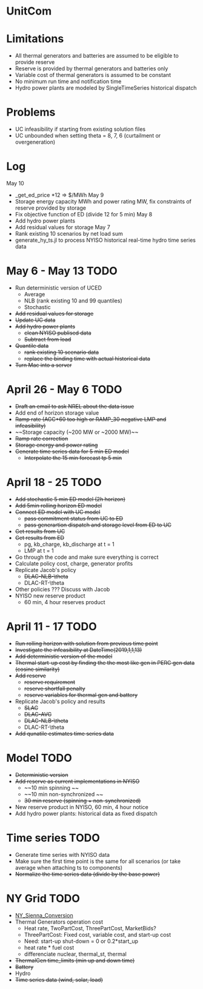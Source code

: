 # UnitCom

# Limitations
- All thermal generators and batteries are assumed to be eligible to provide reserve
- Reserve is provided by thermal generators and batteries only
- Variable cost of thermal generators is assumed to be constant
- No minimum run time and notification time
- Hydro power plants are modeled by SingleTimeSeries historical dispatch

# Problems
- UC infeasibility if starting from existing solution files
- UC unbounded when setting theta = 8, 7, 6 (curtailment or overgeneration)

# Log
May 10
- _get_ed_price *12 => $/MWh
May 9
- Storage energy capacity MWh and power rating MW, fix constraints of reserve provided by storage
- Fix objective function of ED (divide 12 for 5 min)
May 8
- Add hydro power plants
- Add residual values for storage
May 7
- Rank existing 10 scenarios by net load sum
- generate_hy_ts.jl to process NYISO historical real-time hydro time series data

# May 6 - May 13 TODO
- Run deterministic version of UCED
    - Average 
    - NLB (rank existing 10 and 99 quantiles)
    - Stochastic
- ~~Add residual values for storage~~
- ~~Update UC data~~
- ~~Add hydro power plants~~
    - ~~clean NYISO publised data~~
    - ~~Subtract from load~~
- ~~Quantile data~~
    - ~~rank existing 10 scenario data~~
    - ~~replace the binding time with actual historical data~~
- ~~Turn Mac into a server~~

# April 26 - May 6 TODO
- ~~Draft an email to ask NREL about the data issue~~
- Add end of horizon storage value
- ~~Ramp rate (AGC*60 too high or RAMP_30 negative LMP and infeasibility)~~
- ~~Storage capacity (~200 MW or ~2000 MW)~~
- ~~Ramp rate correction~~
- ~~Storage energy and power rating~~
- ~~Generate time series data for 5 min ED model~~
    - ~~Interpolate the 15 min forecast tp 5 min~~

# April 18 - 25 TODO
- ~~Add stochastic 5 min ED model (2h horizon)~~
- ~~Add 5min rolling horizon ED model~~
- ~~Connect ED model with UC model~~
    - ~~pass commitment status from UC to ED~~
    - ~~pass generartion dispatch and storage level from ED to UC~~
- ~~Get results from UC~~
- ~~Get results from ED~~ 
    - pg, kb_charge, kb_discharge at t = 1
    - LMP at t = 1
- Go through the code and make sure everything is correct
- Calculate policy cost, charge, generator profits
- Replicate Jacob's policy
    - ~~DLAC-NLB-\theta~~
    - DLAC-RT-\theta
- Other policies ??? Discuss with Jacob
- NYISO new reserve product
    - 60 min, 4 hour reserves product

# April 11 - 17 TODO
- ~~Run rolling horizon with solution from previous time point~~
- ~~Investigate the infeasibility at DateTime(2019,1,1,13)~~
- ~~Add deterministic version of the model~~
- ~~Thermal start-up cost by finding the the most like gen in PERC gen data (cosine similarity)~~
- ~~Add reserve~~
    - ~~reserve requirement~~
    - ~~reserve shortfall penalty~~
    - ~~reserve variables for thermal gen and battery~~
- Replicate Jacob's policy and results
    - ~~SLAC~~
    - ~~DLAC-AVG~~
    - ~~DLAC-NLB-\theta~~
    - DLAC-RT-\theta
- ~~Add qunatile estimates time series data~~

# Model TODO
- ~~Deterministic version~~
- ~~Add reserve as current implementations in NYISO~~
    - ~~10 min spinning ~~
    - ~~10 min non-synchronized ~~
    - ~~30 min reserve (spinning + non-synchronized)~~
- New reserve product in NYISO, 60 min, 4 hour notice
- Add hydro power plants: historical data as fixed dispatch

# Time series TODO
- Generate time series with NYISO data
- Make sure the first time point is the same for all scenarios (or take average when attaching ts to components)
- ~~Normalize the time series data (divide by the base power)~~

# NY Grid TODO
- [NY_Sienna_Conversion](https://github.com/gackermannlogan/NY_Sienna_Conversion)
- Thermal Generators operation cost 
    - Heat rate, TwoPartCost, ThreePartCost, MarketBids?
    - ThreePartCost: Fixed cost, variable cost, and start-up cost
    - Need: start-up
            shut-down = 0 or 0.2*start_up 
    - heat rate * fuel cost
    - differenciate nuclear, thermal_st, thermal
- ~~ThermalGen time_limits (min up and down time)~~
- ~~Battery~~
- Hydro
- ~~Time series data (wind, solar, load)~~



